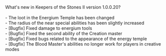 What's new in Keepers of the Stones II version 1.0.0.20?<br />
<br />- The loot in the Energium Temple has been changed
<br />- The radius of the near special abilities has been slightly increased
<br />- [Bugfix] Fixed damage to energium tools
<br />- [Bugfix] Fixed the second ability of the Creation master
<br />- [Bugfix] Fixed bugs related to the appearance of the energy temple
<br />- [Bugfix] The Blood Master's abilities no longer work for players in creative modes